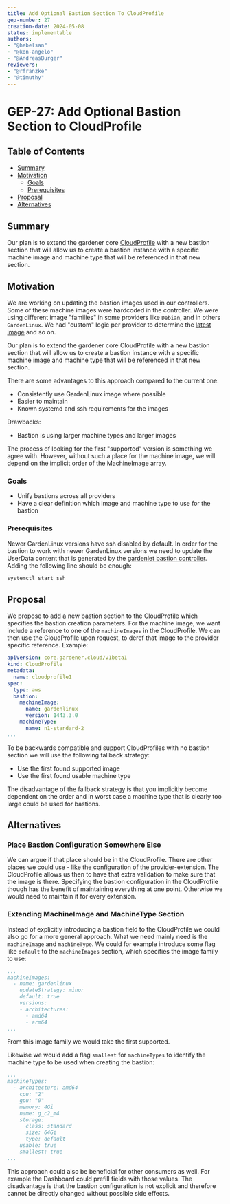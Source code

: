 ```yaml
---
title: Add Optional Bastion Section To CloudProfile
gep-number: 27
creation-date: 2024-05-08
status: implementable
authors:
- "@hebelsan"
- "@kon-angelo"
- "@AndreasBurger"
reviewers:
- "@rfranzke"
- "@timuthy"
---
```


# GEP-27: Add Optional Bastion Section to CloudProfile

## Table of Contents

- [Summary](#summary)
- [Motivation](#motivation)
    - [Goals](#goals)
    - [Prerequisites](#prerequisites)
- [Proposal](#proposal)
- [Alternatives](#alternatives)

## Summary

Our plan is to extend the gardener core [CloudProfile](https://github.com/gardener/gardener/blob/de64bb6ad2ff2e1a3155b44e0e4a1e565b3206b3/docs/api-reference/core.md#cloudprofile) with a new bastion section that will allow us to create a bastion instance with a specific machine image and machine type that will be referenced in that new section.

## Motivation

We are working on updating the bastion images used in our controllers.
Some of these machine images were hardcoded in the controller.
We were using different image "families" in some providers like `Debian`, and in others `GardenLinux`.
We had "custom" logic per provider to determine the [latest image](https://github.com/gardener/gardener-extension-provider-aws/blob/b5458175c7ec95824b752bd6a3183a83894b7a57/pkg/controller/bastion/options.go#L141) and so on.

Our plan is to extend the gardener core CloudProfile with a new bastion section that will allow us to create a bastion instance with a specific machine image and machine type that will be referenced in that new section.

There are some advantages to this approach compared to the current one:
- Consistently use GardenLinux image where possible
- Easier to maintain
- Known systemd and ssh requirements for the images

Drawbacks:
- Bastion is using larger machine types and larger images

The process of looking for the first "supported" version is something we agree with.
However, without such a place for the machine image, we will depend on the implicit order of the MachineImage array.

### Goals

- Unify bastions across all providers
- Have a clear definition which image and machine type to use for the bastion

### Prerequisites

Newer GardenLinux versions have ssh disabled by default.
In order for the bastion to work with newer GardenLinux versions we need to update the UserData content that is generated by the [gardenlet bastion controller](https://github.com/gardener/gardener/blob/38143e7b9f4913d6ae11072064bb13a39b2ef17f/pkg/gardenlet/controller/bastion/reconciler.go#L269).
Adding the following line should be enough:
```bash
systemctl start ssh
```

## Proposal

We propose to add a new bastion section to the CloudProfile which specifies the bastion creation parameters.
For the machine image, we want include a reference to one of the `machineImages` in the CloudProfile. We can then use the CloudProfile upon request, to deref that image to the provider specific reference.
Example:
```yaml
apiVersion: core.gardener.cloud/v1beta1
kind: CloudProfile
metadata:
  name: cloudprofile1
spec:
  type: aws
  bastion:
    machineImage:
      name: gardenlinux
      version: 1443.3.0
    machineType:
      name: n1-standard-2
...
```

To be backwards compatible and support CloudProfiles with no bastion section we will use the following fallback strategy:

- Use the first found supported image
- Use the first found usable machine type

The disadvantage of the fallback strategy is that you implicitly become dependent on the order and in worst case a machine type that is clearly too large could be used for bastions.

## Alternatives

### Place Bastion Configuration Somewhere Else

We can argue if that place should be in the CloudProfile.
There are other places we could use - like the configuration of the provider-extension.
The CloudProfile allows us then to have that extra validation to make sure that the image is there.
Specifying the bastion configuration in the CloudProfile though has the benefit of maintaining everything at one point.
Otherwise we would need to maintain it for every extension.

### Extending MachineImage and MachineType Section

Instead of explicitly introducing a bastion field to the CloudProfile we could also go for a more general approach.
What we need mainly need is the `machineImage` and `machineType`.
We could for example introduce some flag like `default` to the `machineImages` section, which specifies the image family to use:
```yaml
...
machineImages:
  - name: gardenlinux
    updateStrategy: minor
    default: true
    versions:
    - architectures:
      - amd64
      - arm64
...
```
From this image family we would take the first supported.

Likewise we would add a flag `smallest` for `machineTypes` to identify the machine type to be used when creating the bastion:
```yaml
...
machineTypes:
  - architecture: amd64
    cpu: "2"
    gpu: "0"
    memory: 4Gi
    name: g_c2_m4
    storage:
      class: standard
      size: 64Gi
      type: default
    usable: true
    smallest: true
...
```

This approach could also be beneficial for other consumers as well.
For example the Dashboard could prefill fields with those values.
The disadvantage is that the bastion configuration is not explicit and therefore cannot be directly changed without possible side effects.
